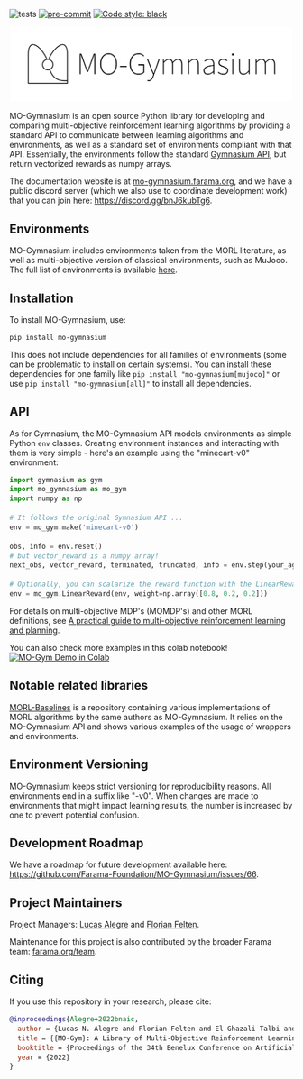 ![tests](https://github.com/Farama-Foundation/mo-gymnasium/workflows/Python%20tests/badge.svg)
[![pre-commit](https://img.shields.io/badge/pre--commit-enabled-brightgreen?logo=pre-commit&logoColor=white)](https://pre-commit.com/)
[![Code style: black](https://img.shields.io/badge/code%20style-black-000000.svg)](https://github.com/psf/black)

<p align="center">
    <img src="docs/_static/img/MO-Gymnasium-text_small.png" width="500px"/>
</p>

<!-- start elevator-pitch -->

MO-Gymnasium is an open source Python library for developing and comparing multi-objective reinforcement learning algorithms by providing a standard API to communicate between learning algorithms and environments, as well as a standard set of environments compliant with that API. Essentially, the environments follow the standard [Gymnasium API](https://github.com/Farama-Foundation/Gymnasium), but return vectorized rewards as numpy arrays.

The documentation website is at [mo-gymnasium.farama.org](https://mo-gymnasium.farama.org), and we have a public discord server (which we also use to coordinate development work) that you can join here: https://discord.gg/bnJ6kubTg6.

<!-- end elevator-pitch -->

## Environments

MO-Gymnasium includes environments taken from the MORL literature, as well as multi-objective version of classical environments, such as MuJoco.
The full list of environments is available [here](https://mo-gymnasium.farama.org/environments/all-environments/).

## Installation
<!-- start install -->

To install MO-Gymnasium, use:
```bash
pip install mo-gymnasium
```

This does not include dependencies for all families of environments (some can be problematic to install on certain systems). You can install these dependencies for one family like `pip install "mo-gymnasium[mujoco]"` or use `pip install "mo-gymnasium[all]"` to install all dependencies.

<!-- end install -->

## API

<!-- start snippet-usage -->

As for Gymnasium, the MO-Gymnasium API models environments as simple Python `env` classes. Creating environment instances and interacting with them is very simple - here's an example using the "minecart-v0" environment:

```python
import gymnasium as gym
import mo_gymnasium as mo_gym
import numpy as np

# It follows the original Gymnasium API ...
env = mo_gym.make('minecart-v0')

obs, info = env.reset()
# but vector_reward is a numpy array!
next_obs, vector_reward, terminated, truncated, info = env.step(your_agent.act(obs))

# Optionally, you can scalarize the reward function with the LinearReward wrapper
env = mo_gym.LinearReward(env, weight=np.array([0.8, 0.2, 0.2]))
```
For details on multi-objective MDP's (MOMDP's) and other MORL definitions, see [A practical guide to multi-objective reinforcement learning and planning](https://link.springer.com/article/10.1007/s10458-022-09552-y).

You can also check more examples in this colab notebook! [![MO-Gym Demo in Colab](https://colab.research.google.com/assets/colab-badge.svg)](https://colab.research.google.com/github/Farama-Foundation/MO-Gymnasium/blob/main/mo_gymnasium_demo.ipynb)

<!-- end snippet-usage -->

## Notable related libraries

[MORL-Baselines](https://github.com/LucasAlegre/morl-baselines) is a repository containing various implementations of MORL algorithms by the same authors as MO-Gymnasium. It relies on the MO-Gymnasium API and shows various examples of the usage of wrappers and environments.

## Environment Versioning

MO-Gymnasium keeps strict versioning for reproducibility reasons. All environments end in a suffix like "-v0".  When changes are made to environments that might impact learning results, the number is increased by one to prevent potential confusion.

## Development Roadmap
We have a roadmap for future development available here: https://github.com/Farama-Foundation/MO-Gymnasium/issues/66.

## Project Maintainers

Project Managers: [Lucas Alegre](https://github.com/LucasAlegre) and [Florian Felten](https://github.com/ffelten).

Maintenance for this project is also contributed by the broader Farama team: [farama.org/team](https://farama.org/team).

## Citing

<!-- start citation -->

If you use this repository in your research, please cite:

```bibtex
@inproceedings{Alegre+2022bnaic,
  author = {Lucas N. Alegre and Florian	Felten and El-Ghazali Talbi and Gr{\'e}goire Danoy and Ann Now{\'e} and Ana L. C. Bazzan and Bruno C. da Silva},
  title = {{MO-Gym}: A Library of Multi-Objective Reinforcement Learning Environments},
  booktitle = {Proceedings of the 34th Benelux Conference on Artificial Intelligence BNAIC/Benelearn 2022},
  year = {2022}
}
```

<!-- end citation -->
